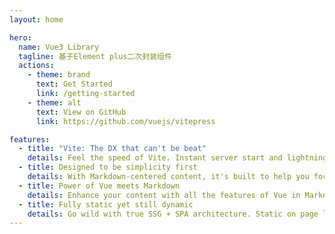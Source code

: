 ```yaml
---
layout: home

hero:
  name: Vue3 Library
  tagline: 基于Element plus二次封装组件
  actions:
    - theme: brand
      text: Get Started
      link: /getting-started
    - theme: alt
      text: View on GitHub
      link: https://github.com/vuejs/vitepress

features:
  - title: "Vite: The DX that can't be beat"
    details: Feel the speed of Vite. Instant server start and lightning fast HMR that stays fast regardless of the app size.
  - title: Designed to be simplicity first
    details: With Markdown-centered content, it's built to help you focus on writing and deployed with minimum configuration.
  - title: Power of Vue meets Markdown
    details: Enhance your content with all the features of Vue in Markdown, while being able to customize your site with Vue.
  - title: Fully static yet still dynamic
    details: Go wild with true SSG + SPA architecture. Static on page load, but engage users with 100% interactivity from there.
---
```

